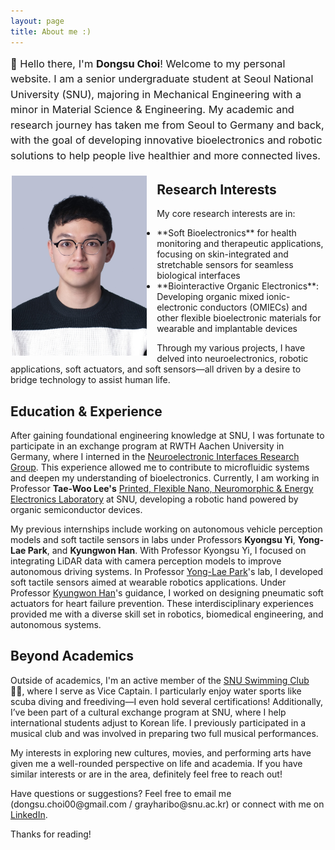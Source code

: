 ```yaml
---
layout: page
title: About me :)
---
```


<h3 class="message" style="line-height:1.5; margin-top:0.5rem; font-weight:normal; margin-bottom:0.2rem">
	👋 Hello there, I'm <b>Dongsu Choi</b>! Welcome to my personal website.
	I am a senior undergraduate student at Seoul National University (SNU), majoring in Mechanical Engineering with a minor in Material Science & Engineering. My academic and research journey has taken me from Seoul to Germany and back, with the goal of developing innovative bioelectronics and robotic solutions to help people live healthier and more connected lives.
</h3>

<img src="/images/dongsu_profile.jpg" alt="Dongsu in a lab setting" style="float: left; margin: 1rem; height: 18rem; margin-bottom: 0.1rem; margin-left:0.1rem"/>

<h2>Research Interests</h2>
<p>My core research interests are in:</p>
<ul>
  <li>**Soft Bioelectronics** for health monitoring and therapeutic applications, focusing on skin-integrated and stretchable sensors for seamless biological interfaces</li>
  <li>**Biointeractive Organic Electronics**: Developing organic mixed ionic-electronic conductors (OMIECs) and other flexible bioelectronic materials for wearable and implantable devices</li>
</ul>

<p>Through my various projects, I have delved into neuroelectronics, robotic applications, soft actuators, and soft sensors—all driven by a desire to bridge technology to assist human life.</p>

<h2>Education & Experience</h2>
<p>After gaining foundational engineering knowledge at SNU, I was fortunate to participate in an exchange program at RWTH Aachen University in Germany, where I interned in the <a href="https://www.fz-juelich.de/en/ibi/ibi-3/organization/neuroelectronic-interfaces-nei">Neuroelectronic Interfaces Research Group</a>. This experience allowed me to contribute to microfluidic systems and deepen my understanding of bioelectronics. Currently, I am working in Professor <strong>Tae-Woo Lee's</strong> <a href="https://www.pnel.snu.ac.kr/">Printed, Flexible Nano, Neuromorphic & Energy Electronics Laboratory</a> at SNU, developing a robotic hand powered by organic semiconductor devices.</p>

<p>My previous internships include working on autonomous vehicle perception models and soft tactile sensors in labs under Professors <strong>Kyongsu Yi</strong>, <strong>Yong-Lae Park</strong>, and <strong>Kyungwon Han</strong>. With Professor Kyongsu Yi, I focused on integrating LiDAR data with camera perception models to improve autonomous driving systems. In Professor <a href="https://softrobotics.snu.ac.kr/">Yong-Lae Park</a>'s lab, I developed soft tactile sensors aimed at wearable robotics applications. Under Professor <a href="https://hero.snu.ac.kr/">Kyungwon Han</a>'s guidance, I worked on designing pneumatic soft actuators for heart failure prevention. These interdisciplinary experiences provided me with a diverse skill set in robotics, biomedical engineering, and autonomous systems.</p>


<h2>Beyond Academics</h2>
<p>Outside of academics, I'm an active member of the <a href="https://www.instagram.com/snu_swimming/?hl=ko">SNU Swimming Club</a> 🏊‍♂️, where I serve as Vice Captain. I particularly enjoy water sports like scuba diving and freediving—I even hold several certifications! Additionally, I’ve been part of a cultural exchange program at SNU, where I help international students adjust to Korean life. I previously participated in a musical club and was involved in preparing two full musical performances.</p>

<p>My interests in exploring new cultures, movies, and performing arts have given me a well-rounded perspective on life and academia. If you have similar interests or are in the area, definitely feel free to reach out!</p>

<p>Have questions or suggestions? Feel free to email me (dongsu.choi00@gmail.com / grayharibo@snu.ac.kr) or connect with me on <a href="https://www.linkedin.com/in/dongsu-choi-55a8442a0/">LinkedIn</a>.</p>

<p>Thanks for reading!</p>
